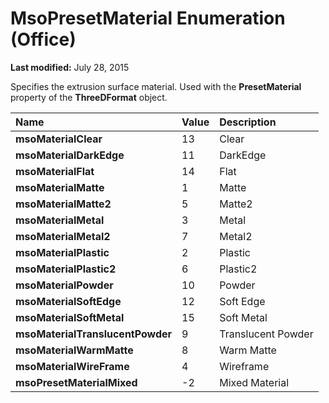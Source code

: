 
# MsoPresetMaterial Enumeration (Office)

 **Last modified:** July 28, 2015

Specifies the extrusion surface material. Used with the  **PresetMaterial** property of the **ThreeDFormat** object.


|**Name**|**Value**|**Description**|
|:-----|:-----|:-----|
| **msoMaterialClear**|13|Clear|
| **msoMaterialDarkEdge**|11|DarkEdge|
| **msoMaterialFlat**|14|Flat|
| **msoMaterialMatte**|1|Matte|
| **msoMaterialMatte2**|5|Matte2|
| **msoMaterialMetal**|3|Metal|
| **msoMaterialMetal2**|7|Metal2|
| **msoMaterialPlastic**|2|Plastic|
| **msoMaterialPlastic2**|6|Plastic2|
| **msoMaterialPowder**|10|Powder|
| **msoMaterialSoftEdge**|12|Soft Edge|
| **msoMaterialSoftMetal**|15|Soft Metal|
| **msoMaterialTranslucentPowder**|9|Translucent Powder|
| **msoMaterialWarmMatte**|8|Warm Matte|
| **msoMaterialWireFrame**|4|Wireframe|
| **msoPresetMaterialMixed**|-2|Mixed Material|
